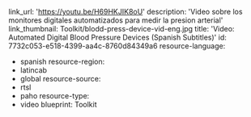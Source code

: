 link_url: 'https://youtu.be/H69HKJIK8oU'
description: 'Video sobre los monitores digitales automatizados para medir la presion arterial'
link_thumbnail: Toolkit/blodd-press-device-vid-eng.jpg
title: 'Video: Automated Digital Blood Pressure Devices (Spanish Subtitles)'
id: 7732c053-e518-4399-aa4c-8760d84349a6
resource-language:
  - spanish
resource-region:
  - latincab
  - global
resource-source:
  - rtsl
  - paho
resource-type:
  - video
blueprint: Toolkit
